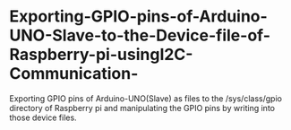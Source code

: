 # Exporting-GPIO-pins-of-Arduino-UNO-Slave-to-the-Device-file-of-Raspberry-pi-usingI2C-Communication-
Exporting GPIO pins of Arduino-UNO(Slave) as files to the /sys/class/gpio directory of Raspberry pi and manipulating the GPIO pins by writing into those device files.
